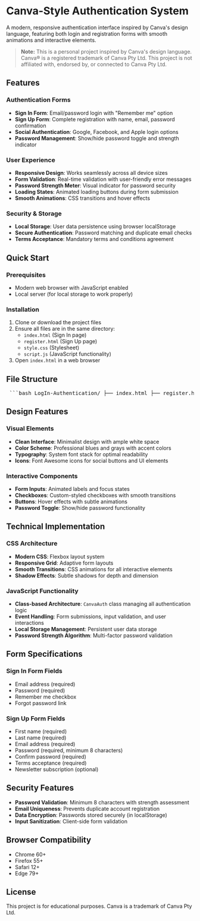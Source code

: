 # Canva-Style Authentication System

A modern, responsive authentication interface inspired by Canva's design language, featuring both login and registration forms with smooth animations and interactive elements.

> **Note:** This is a personal project inspired by Canva's design language. Canva® is a registered trademark of Canva Pty Ltd. This project is not affiliated with, endorsed by, or connected to Canva Pty Ltd.

## Features

### **Authentication Forms**
- **Sign In Form**: Email/password login with "Remember me" option
- **Sign Up Form**: Complete registration with name, email, password confirmation
- **Social Authentication**: Google, Facebook, and Apple login options
- **Password Management**: Show/hide password toggle and strength indicator

### **User Experience**
- **Responsive Design**: Works seamlessly across all device sizes
- **Form Validation**: Real-time validation with user-friendly error messages
- **Password Strength Meter**: Visual indicator for password security
- **Loading States**: Animated loading buttons during form submission
- **Smooth Animations**: CSS transitions and hover effects

### **Security & Storage**
- **Local Storage**: User data persistence using browser localStorage
- **Secure Authentication**: Password matching and duplicate email checks
- **Terms Acceptance**: Mandatory terms and conditions agreement

## Quick Start

### **Prerequisites**
- Modern web browser with JavaScript enabled
- Local server (for local storage to work properly)

### **Installation**
1. Clone or download the project files
2. Ensure all files are in the same directory:
   - `index.html` (Sign In page)
   - `register.html` (Sign Up page)
   - `style.css` (Stylesheet)
   - `script.js` (JavaScript functionality)
3. Open `index.html` in a web browser

## File Structure
<pre> ```bash LogIn-Authentication/ ├── index.html ├── register.html ├── style.css └── script.js ``` </pre>

## Design Features

### **Visual Elements**
- **Clean Interface**: Minimalist design with ample white space
- **Color Scheme**: Professional blues and grays with accent colors
- **Typography**: System font stack for optimal readability
- **Icons**: Font Awesome icons for social buttons and UI elements

### **Interactive Components**
- **Form Inputs**: Animated labels and focus states
- **Checkboxes**: Custom-styled checkboxes with smooth transitions
- **Buttons**: Hover effects with subtle animations
- **Password Toggle**: Show/hide password functionality

## Technical Implementation

### **CSS Architecture**
- **Modern CSS**: Flexbox layout system
- **Responsive Grid**: Adaptive form layouts
- **Smooth Transitions**: CSS animations for all interactive elements
- **Shadow Effects**: Subtle shadows for depth and dimension

### **JavaScript Functionality**
- **Class-based Architecture**: `CanvaAuth` class managing all authentication logic
- **Event Handling**: Form submissions, input validation, and user interactions
- **Local Storage Management**: Persistent user data storage
- **Password Strength Algorithm**: Multi-factor password validation

## Form Specifications

### **Sign In Form Fields**
- Email address (required)
- Password (required)
- Remember me checkbox
- Forgot password link

### **Sign Up Form Fields**
- First name (required)
- Last name (required)
- Email address (required)
- Password (required, minimum 8 characters)
- Confirm password (required)
- Terms acceptance (required)
- Newsletter subscription (optional)

## Security Features

- **Password Validation**: Minimum 8 characters with strength assessment
- **Email Uniqueness**: Prevents duplicate account registration
- **Data Encryption**: Passwords stored securely (in localStorage)
- **Input Sanitization**: Client-side form validation

## Browser Compatibility

- Chrome 60+
- Firefox 55+
- Safari 12+
- Edge 79+

## License

This project is for educational purposes. Canva is a trademark of Canva Pty Ltd.
